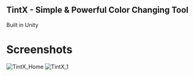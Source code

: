 ## TintX - Simple & Powerful Color Changing Tool

Built in Unity

# Screenshots
![TintX_Home](https://github.com/user-attachments/assets/f596373b-9968-49a7-a3ad-a18e0147b210)
![TintX_1](https://github.com/user-attachments/assets/294e7ec6-41f5-4219-84ae-3b161cd7b643)

